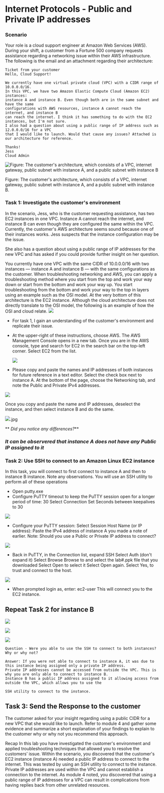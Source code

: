 # Internet Protocols - Public and Private IP addresses

### Scenario
Your role is a cloud support engineer at Amazon Web Services (AWS). During your shift, a customer from a Fortune 500 company requests assistance regarding a networking issue within their AWS infrastructure. The following is the email and an attachment regarding their architecture:
```
Ticket from your customer
Hello, Cloud Support!

We currently have one virtual private cloud (VPC) with a CIDR range of 10.0.0.0/16. 
In this VPC, we have two Amazon Elastic Compute Cloud (Amazon EC2) instances:
instance A and instance B. Even though both are in the same subnet and have the same 
configurations with AWS resources, instance A cannot reach the internet, and instance B
can reach the internet. I think it has something to do with the EC2 instances, but I'm not sure.
I also had a question about using a public range of IP address such as 12.0.0.0/16 for a VPC 
that I would like to launch. Would that cause any issues? Attached is our architecture for reference.

Thanks!
Jess
Cloud Admin
```

![Figure: The customer's architecture, which consists of a VPC, internet gateway, public subnet with instance A, and a public subnet with instance B](https://github.com/femifoly/AWS-Projects/blob/main/AWS%20Projects/IP/Arch.jpg)

Figure: The customer's architecture, which consists of a VPC, internet gateway, public subnet with instance A, and a public subnet with instance B.

### Task 1: Investigate the customer's environment
In the scenario, Jess, who is the customer requesting assistance, has two EC2 instances in one VPC. Instance A cannot reach the internet, and instance B can even though they are configured the same within the VPC. Currently, the customer's AWS architecture seems sound because one of their instances works. Jess suspects that the instance configuration may be the issue.

She also has a question about using a public range of IP addresses for the new VPC and has asked if you could provide further insight on her question.

You currently have one VPC with the same CIDR of 10.0.0.0/16 with two instances — instance A and instance B — with the same configurations as the customer. When troubleshooting networking and AWS, you can apply a troubleshooting method where you start from the top and work your way down or start from the bottom and work your way up. You start troubleshooting from the bottom and work your way to the top in layers using an example such as the OSI model. At the very bottom of this architecture is the EC2 instance. Although the cloud architecture does not directly translate to the OSI model, the following is an example of how the OSI and cloud relate.
![](https://github.com/femifoly/AWS-Projects/blob/main/AWS%20Projects/IP/osi.jpg)

* For task 1, I gain an understanding of the customer's environment and replicate their issue.
* At the upper-right of these instructions, choose AWS. The AWS Management Console opens in a new tab.
  Once you are in the AWS console, type and search for EC2 in the search bar on the top-left corner. Select EC2 from the list.
  
  ![](https://github.com/femifoly/AWS-Projects/blob/main/AWS%20Projects/IP/ec2.jpg)
  
* Please copy and paste the names and IP addresses of both instances for future reference in a text editor. 
  Select the check box next to instance A. At the bottom of the page, choose the Networking tab, and note the Public and Private IPv4 addresses.
  
![](https://github.com/femifoly/AWS-Projects/blob/main/AWS%20Projects/IP/ec2a.jpg)

Once you copy and paste the name and IP addresses, deselect the instance, and then select instance B and do the same.  

![](https://github.com/femifoly/AWS-Projects/blob/main/AWS%20Projects/IP/ec2b).jpg

** *Did you notice any differences?***
### ***It can be observered that instance A does not have any Public IP assigned to it***

### Task 2: Use SSH to connect to an Amazon Linux EC2 instance

In this task, you will connect to first connect to instance A and then to instance B instance. Note any observations.
You will use an SSH utility to perform all of these operations

* Open putty.exe
* Configure PuTTY timeout to keep the PuTTY session open for a longer period of time: 30
  Select Connection
  Set Seconds between keepalives to 30
  
![](https://github.com/femifoly/AWS-Projects/blob/main/AWS%20Projects/IP/putty.jpg)

* Configure your PuTTY session:
  Select Session
  Host Name (or IP address): Paste the IPv4 address of instance A you made a note of earlier. Note: Should you use a Public or Private IP address to connect?
  
![](https://github.com/femifoly/AWS-Projects/blob/main/AWS%20Projects/IP/putty1.jpg)

* Back in PuTTY, in the Connection list, expand  SSH
  Select Auth (don't expand it)
  Select Browse
  Browse to and select the lab#.ppk file that you downloaded
  Select Open to select it
  Select Open again.
  Select Yes, to trust and connect to the host.
  
![](https://github.com/femifoly/AWS-Projects/blob/main/AWS%20Projects/IP/putty2.jpg)

* When prompted login as, enter: ec2-user
This will connect you to the EC2 instance.

## Repeat Task 2 for instance B

![](https://github.com/femifoly/AWS-Projects/blob/main/AWS%20Projects/IP/puttyb.jpg)


![](https://github.com/femifoly/AWS-Projects/blob/main/AWS%20Projects/IP/puttyb1.jpg)


![](https://github.com/femifoly/AWS-Projects/blob/main/AWS%20Projects/IP/puttyb2.jpg)

```
Question - Were you able to use the SSH to connect to both instances? Why or why not?

Answer: If you were not able to connect to instance A, it was due to this instance being assigned only a private IP address.
Private IP addresses cannot be accessed from outside the VPC. This is why you are only able to connect to instance B. 
Instance B has a public IP address assigned to it allowing access from outside the VPC, which allows you to use the 

SSH utility to connect to the instance.
```
## Task 3: Send the Response to the customer

The customer asked for your insight regarding using a public CIDR for a new VPC that she would like to launch. Refer to module 4 and gather some evidence and summarize a short explanation of your findings to explain to the customer why or why not you recommend this approach.


Recap
In this lab you have investigated the customer's environment and applied troubleshooting techniques that allowed you to resolve the customers’ issue. Within the scenario, you discovered that the customer's EC2 instance (instance A) needed a public IP address to connect to the internet. This was tested by using an SSH utility to connect to the instance. Private IP addresses are used within the VPC and cannot establish a connection to the internet. As module 4 noted, you discovered that using a public range of IP addresses for a VPC can result in complications from having replies back from other unrelated resources.
